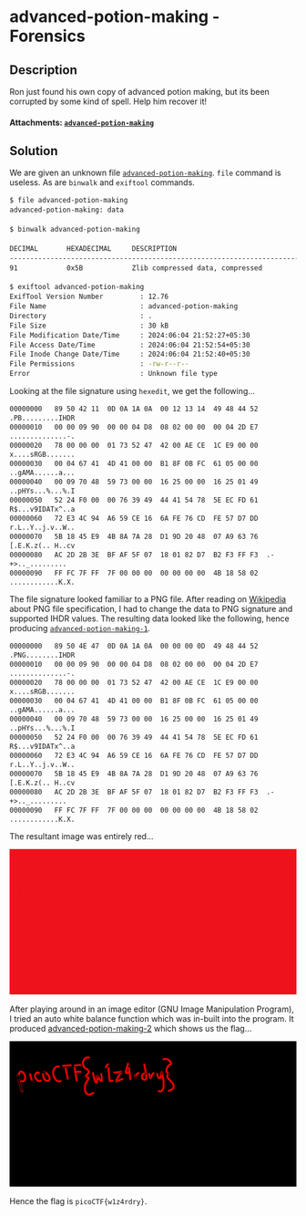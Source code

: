 # advanced-potion-making - Forensics

## Description

Ron just found his own copy of advanced potion making, but its been corrupted by some kind of spell. Help him recover it!

#### Attachments: [`advanced-potion-making`](./advanced-potion-making)

## Solution

We are given an unknown file [`advanced-potion-making`](./advanced-potion-making). `file` command is useless. As are `binwalk` and `exiftool` commands.

```bash
$ file advanced-potion-making
advanced-potion-making: data

$ binwalk advanced-potion-making  

DECIMAL       HEXADECIMAL     DESCRIPTION
--------------------------------------------------------------------------------
91            0x5B            Zlib compressed data, compressed

$ exiftool advanced-potion-making  
ExifTool Version Number         : 12.76
File Name                       : advanced-potion-making
Directory                       : .
File Size                       : 30 kB
File Modification Date/Time     : 2024:06:04 21:52:27+05:30
File Access Date/Time           : 2024:06:04 21:52:54+05:30
File Inode Change Date/Time     : 2024:06:04 21:52:40+05:30
File Permissions                : -rw-r--r--
Error                           : Unknown file type
```

Looking at the file signature using `hexedit`, we get the following...

```
00000000   89 50 42 11  0D 0A 1A 0A  00 12 13 14  49 48 44 52  .PB.........IHDR
00000010   00 00 09 90  00 00 04 D8  08 02 00 00  00 04 2D E7  ..............-.
00000020   78 00 00 00  01 73 52 47  42 00 AE CE  1C E9 00 00  x....sRGB.......
00000030   00 04 67 41  4D 41 00 00  B1 8F 0B FC  61 05 00 00  ..gAMA......a...
00000040   00 09 70 48  59 73 00 00  16 25 00 00  16 25 01 49  ..pHYs...%...%.I
00000050   52 24 F0 00  00 76 39 49  44 41 54 78  5E EC FD 61  R$...v9IDATx^..a
00000060   72 E3 4C 94  A6 59 CE 16  6A FE 76 CD  FE 57 D7 DD  r.L..Y..j.v..W..
00000070   5B 18 45 E9  4B 8A 7A 28  D1 9D 20 48  07 A9 63 76  [.E.K.z(.. H..cv
00000080   AC 2D 2B 3E  BF AF 5F 07  18 01 82 D7  B2 F3 FF F3  .-+>.._.........
00000090   FF FC 7F FF  7F 00 00 00  00 00 00 00  4B 18 58 02  ............K.X.
```

The file signature looked familiar to a PNG file. After reading on [Wikipedia](https://en.wikipedia.org/wiki/PNG) about PNG file specification, I had to change the data to PNG signature and supported IHDR values. The resulting data looked like the following, hence producing [`advanced-potion-making-1`](./advanced-potion-making-1).

```
00000000   89 50 4E 47  0D 0A 1A 0A  00 00 00 0D  49 48 44 52  .PNG........IHDR
00000010   00 00 09 90  00 00 04 D8  08 02 00 00  00 04 2D E7  ..............-.
00000020   78 00 00 00  01 73 52 47  42 00 AE CE  1C E9 00 00  x....sRGB.......
00000030   00 04 67 41  4D 41 00 00  B1 8F 0B FC  61 05 00 00  ..gAMA......a...
00000040   00 09 70 48  59 73 00 00  16 25 00 00  16 25 01 49  ..pHYs...%...%.I
00000050   52 24 F0 00  00 76 39 49  44 41 54 78  5E EC FD 61  R$...v9IDATx^..a
00000060   72 E3 4C 94  A6 59 CE 16  6A FE 76 CD  FE 57 D7 DD  r.L..Y..j.v..W..
00000070   5B 18 45 E9  4B 8A 7A 28  D1 9D 20 48  07 A9 63 76  [.E.K.z(.. H..cv
00000080   AC 2D 2B 3E  BF AF 5F 07  18 01 82 D7  B2 F3 FF F3  .-+>.._.........
00000090   FF FC 7F FF  7F 00 00 00  00 00 00 00  4B 18 58 02  ............K.X.
```

The resultant image was entirely red...

![image](./advanced-potion-making-1)

After playing around in an image editor (GNU Image Manipulation Program), I tried an auto white balance function which was in-built into the program. It produced [advanced-potion-making-2](./advanced-potion-making-2) which shows us the flag...

![image](./advanced-potion-making-2)

Hence the flag is `picoCTF{w1z4rdry}`.

